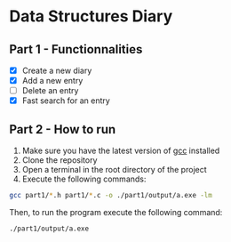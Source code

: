 # Data Structures Diary

## Part 1 - Functionnalities

- [x] Create a new diary
- [x] Add a new entry
- [ ] Delete an entry
- [x] Fast search for an entry

## Part 2 - How to run

1. Make sure you have the latest version of [gcc](https://gcc.gnu.org/) installed
2. Clone the repository
3. Open a terminal in the root directory of the project
4. Execute the following commands:

```bash
gcc part1/*.h part1/*.c -o ./part1/output/a.exe -lm
```

Then, to run the program execute the following command:

```bash
./part1/output/a.exe
```